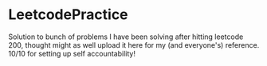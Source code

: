 # LeetcodePractice
Solution to bunch of problems I have been solving after hitting leetcode 200, thought might as well upload it here for my (and everyone's) reference. 10/10 for setting up self accountability!
